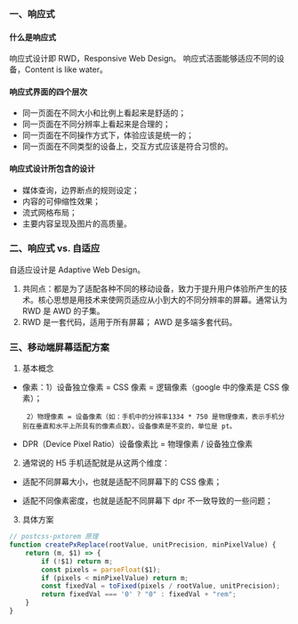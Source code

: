 ### 一、响应式

#### 什么是响应式

响应式设计即 RWD，Responsive Web Design。
响应式洁面能够适应不同的设备，Content is like water。

#### 响应式界面的四个层次

* 同一页面在不同大小和比例上看起来是舒适的；
* 同一页面在不同分辨率上看起来是合理的；
* 同一页面在不同操作方式下，体验应该是统一的；
* 同一页面在不同类型的设备上，交互方式应该是符合习惯的。

#### 响应式设计所包含的设计

* 媒体查询，边界断点的规则设定；
* 内容的可伸缩性效果；
* 流式网格布局；
* 主要内容呈现及图片的高质量。

### 二、响应式 vs. 自适应

自适应设计是 Adaptive Web Design。

1. 共同点：都是为了适配各种不同的移动设备，致力于提升用户体验所产生的技术。核心思想是用技术来使网页适应从小到大的不同分辨率的屏幕。通常认为 RWD 是 AWD 的子集。
2. RWD 是一套代码，适用于所有屏幕； AWD 是多端多套代码。

### 三、移动端屏幕适配方案

1. 基本概念

* 像素：1）设备独立像素 = CSS 像素 = 逻辑像素（google 中的像素是 CSS 像素）；

       2）物理像素 = 设备像素（如：手机中的分辨率1334 * 750 是物理像素，表示手机分别在垂直和水平上所具有的像素点数）。设备像素是不变的，单位是 pt。

* DPR（Device Pixel Ratio）设备像素比 = 物理像素 / 设备独立像素

2. 通常说的 H5 手机适配就是从这两个维度：

* 适配不同屏幕大小，也就是适配不同屏幕下的 CSS 像素；

* 适配不同像素密度，也就是适配不同屏幕下 dpr 不一致导致的一些问题；

3. 具体方案

```javascript
// postcss-pxtorem 原理
function createPxReplace(rootValue, unitPrecision, minPixelValue) {
    return (m, $1) => {
        if (!$1) return m;
        const pixels = parseFloat($1);
        if (pixels < minPixelValue) return m;
        const fixedVal = toFixed(pixels / rootValue, unitPrecision);
        return fixedVal === '0' ? "0" : fixedVal + "rem";
    }
}
```
